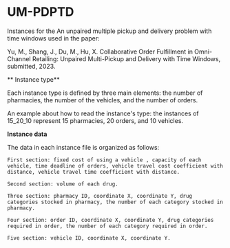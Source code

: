 # UM-PDPTD


Instances for the An unpaired multiple pickup and delivery problem with time windows used in the paper: 

Yu, M., Shang, J., Du, M., Hu, X. Collaborative Order Fulfillment in Omni-Channel Retailing: Unpaired Multi-Pickup and Delivery with Time Windows, submitted, 2023.


** Instance type**

Each instance type is defined by three main elements: the number of pharmacies, the number of the vehicles, and the number of orders.

An example about how to read the instance's type: the instances of 15_20_10 represent 15 pharmacies, 20 orders, and 10 vehicles.

**Instance data**

The data in each instance file is organized as follows:

    First section: fixed cost of using a vehicle , capacity of each vehicle, time deadline of orders, vehicle travel cost coefficient with distance, vehicle travel time coefficient with distance.
    
    Second section: volume of each drug.

    Three section: pharmacy ID, coordinate X, coordinate Y, drug categories stocked in pharmacy, the number of each category stocked in pharmacy.

    Four section: order ID, coordinate X, coordinate Y, drug categories required in order, the number of each category required in order.

    Five section: vehicle ID, coordinate X, coordinate Y.
